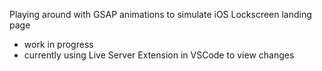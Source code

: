 Playing around with GSAP animations to simulate iOS Lockscreen landing page

- work in progress
- currently using Live Server Extension in VSCode to view changes
